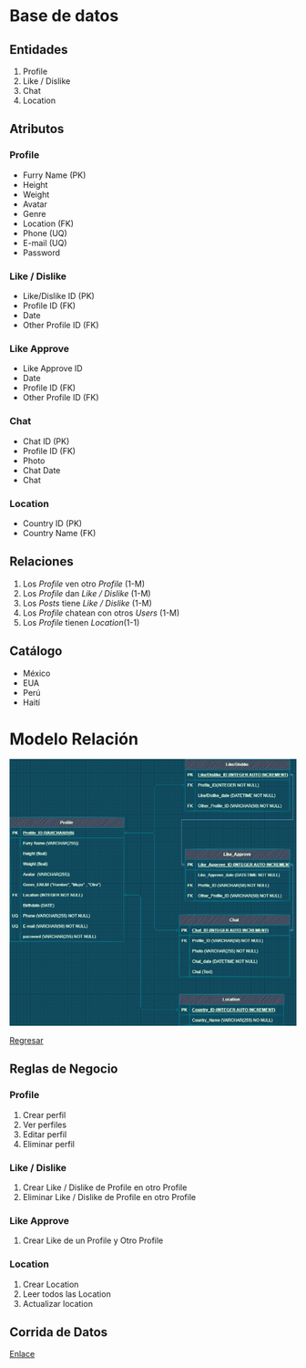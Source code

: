 # Base de datos

## Entidades

1. Profile
2. Like / Dislike
3. Chat
4. Location


## Atributos

### Profile
- Furry Name (PK)
- Height 
- Weight 
- Avatar
- Genre 
- Location (FK)
- Phone (UQ)
- E-mail (UQ)
- Password



### Like / Dislike

- Like/Dislike ID (PK)
- Profile ID (FK)
- Date
- Other Profile ID (FK)

### Like Approve
- Like Approve ID
- Date
- Profile ID (FK)
- Other Profile ID (FK)

### Chat

- Chat ID (PK)
- Profile ID (FK)
- Photo
- Chat Date
- Chat

### Location

- Country ID (PK)
- Country Name (FK)

## Relaciones

1. Los _Profile_ ven otro _Profile_  (1-M)
2. Los _Profile_ dan _Like / Dislike_ (1-M)
3. Los _Posts_ tiene _Like / Dislike_ (1-M)
4. Los _Profile_ chatean con otros _Users_ (1-M)
5. Los _Profile_ tienen _Location_(1-1)

## Catálogo 

- México
- EUA
- Perú
- Haití


# Modelo Relación

![Modelo](Multimedia/Modele_Relacion.png)

[Regresar](/morales-pedro-practica-3/README.md)


## Reglas de Negocio

### Profile

1. Crear perfil
2. Ver perfiles
3. Editar perfil
4. Eliminar perfil

### Like / Dislike

1. Crear Like / Dislike de Profile en otro Profile
2. Eliminar Like / Dislike de Profile en otro Profile

### Like Approve

1. Crear Like de un Profile y Otro Profile

### Location

1. Crear Location
2. Leer todos las Location
3. Actualizar location

## Corrida de Datos

[Enlace](/morales-pedro-practica-3/Corrida_de_Datos.xlsx)